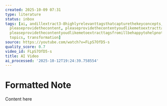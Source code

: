 ```yaml
---
created: 2025-10-09 07:31
type: literature
status: inbox
tags: [ai, andillextract3-8highlyrelevanttagsthatcapturethekeyconcepts, andthemes,
  pleaseprovidethecontent, pleaseprovidethecontentyoudlikemetoextracttagsfromillbehappytohelp,
  pleaseprovidethecontentyoudlikemetoextracttagsfromillbehappytohelpnoteillwaitforthecontentbeforeextractingthetags,
  topics, transformation]
source: https://youtube.com/watch?v=FLpS7OfD5-s
quality_score: 0.7
video_id: FLpS7OfD5-s
title: AI Video
ai_processed: '2025-10-12T19:24:39.758554'
---
```


# Formatted Note

Content here